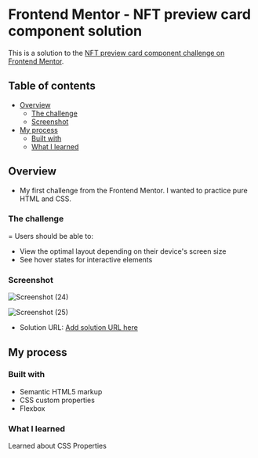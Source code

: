 # Frontend Mentor - NFT preview card component solution

This is a solution to the [NFT preview card component challenge on Frontend Mentor](https://www.frontendmentor.io/challenges/nft-preview-card-component-SbdUL_w0U).

## Table of contents

  - [Overview](#overview)
    - [The challenge](#the-challenge)
    - [Screenshot](#screenshot)
  - [My process](#my-process)
    - [Built with](#built-with)
    - [What I learned](#what-i-learned)

## Overview

- My first challenge from the Frontend Mentor. I wanted to practice pure HTML and CSS.

### The challenge

=
Users should be able to:

- View the optimal layout depending on their device's screen size
- See hover states for interactive elements

### Screenshot

![Screenshot (24)](https://user-images.githubusercontent.com/79919159/217642878-76b13e60-ad0d-4544-9c8c-ef7fe2c18720.png)

![Screenshot (25)](https://user-images.githubusercontent.com/79919159/217643194-3f8ca2b6-ce4d-4b65-aa41-8acbf2edcffb.png)

- Solution URL: [Add solution URL here](https://your-solution-url.com)

## My process

### Built with

- Semantic HTML5 markup
- CSS custom properties
- Flexbox

### What I learned

Learned about CSS Properties

